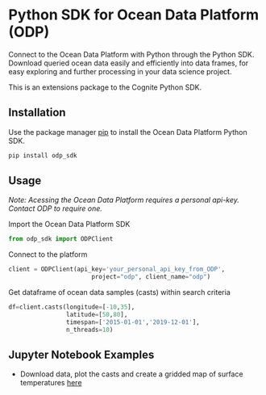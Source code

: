 # Python SDK for Ocean Data Platform (ODP)

Connect to the Ocean Data Platform with Python through the Python SDK. Download queried ocean data easily and efficiently into data frames, for easy exploring and further processing in your data science project.

This is an extensions package to the Cognite Python SDK.

## Installation

Use the package manager [pip](https://pip.pypa.io/en/stable/) to install the Ocean Data Platform Python SDK.

```bash
pip install odp_sdk
```

## Usage

*Note: Acessing the Ocean Data Platform requires a personal api-key. Contact ODP to require one.*

Import the Ocean Data Platform SDK 
```python
from odp_sdk import ODPClient
```
Connect to the platform
```python
client = ODPClient(api_key='your_personal_api_key_from_ODP',
                       project="odp", client_name="odp")
```
Get dataframe of ocean data samples (casts) within search criteria

```python
df=client.casts(longitude=[-10,35],
                latitude=[50,80],
                timespan=['2015-01-01','2019-12-01'],
                n_threads=10) 
```
## Jupyter Notebook Examples 
- Download data, plot the casts and create a gridded map of surface temperatures [here](https://github.com/C4IROcean/ODP-SDK/blob/master/Examples/ExampleNotebook-01.ipynb)
